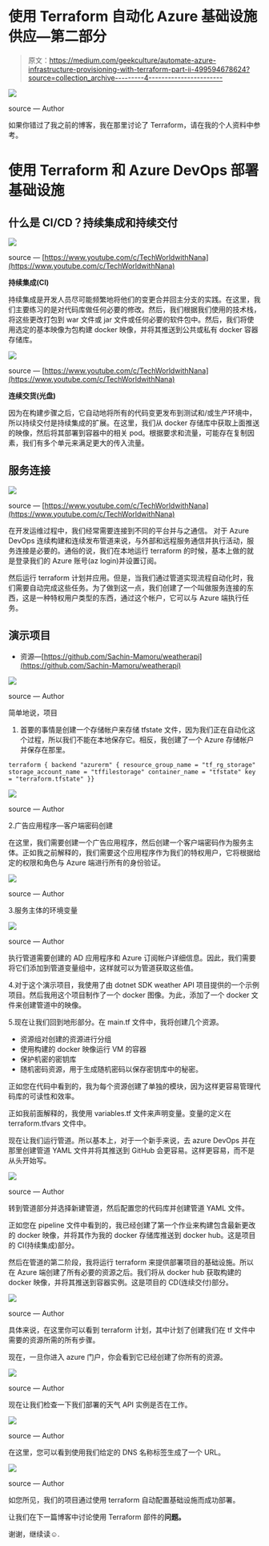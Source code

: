 # 使用 Terraform 自动化 Azure 基础设施供应—第二部分

> 原文：<https://medium.com/geekculture/automate-azure-infrastructure-provisioning-with-terraform-part-ii-499594678624?source=collection_archive---------4----------------------->

![](img/16308c7ff1c394be0c457eaf6b43d0e8.png)

source — Author

如果你错过了我之前的博客，我在那里讨论了 Terraform，请在我的个人资料中参考。

# 使用 Terraform 和 Azure DevOps 部署基础设施

## 什么是 CI/CD？持续集成和持续交付

![](img/3736cfb346dcc14def39208866c40e4f.png)

source — [https://www.youtube.com/c/TechWorldwithNana](https://www.youtube.com/c/TechWorldwithNana)

**持续集成(CI)**

持续集成是开发人员尽可能频繁地将他们的变更合并回主分支的实践。在这里，我们主要练习的是对代码库做任何必要的修改。然后，我们根据我们使用的技术栈，将这些更改打包到 war 文件或 jar 文件或任何必要的软件包中。然后，我们将使用选定的基本映像为包构建 docker 映像，并将其推送到公共或私有 docker 容器存储库。

![](img/19d0604c95053cef40b3ae252463def3.png)

source — [https://www.youtube.com/c/TechWorldwithNana](https://www.youtube.com/c/TechWorldwithNana)

**连续交货(光盘)**

因为在构建步骤之后，它自动地将所有的代码变更发布到测试和/或生产环境中，所以持续交付是持续集成的扩展。在这里，我们从 docker 存储库中获取上面推送的映像，然后将其部署到容器中的相关 pod。根据要求和流量，可能存在复制因素，我们有多个单元来满足更大的传入流量。

## 服务连接

![](img/2d42be283ca1d63d5e4e92fe2224e568.png)

source — [https://www.youtube.com/c/TechWorldwithNana](https://www.youtube.com/c/TechWorldwithNana)

在开发运维过程中，我们经常需要连接到不同的平台并与之通信。
对于 Azure DevOps 连续构建和连续发布管道来说，与外部和远程服务通信并执行活动，服务连接是必要的。通俗的说，我们在本地运行 terraform 的时候，基本上做的就是登录我们的 Azure 账号(az login)并设置订阅。

然后运行 terraform 计划并应用。但是，当我们通过管道实现流程自动化时，我们需要自动完成这些任务。为了做到这一点，我们创建了一个叫做服务连接的东西，这是一种特权用户类型的东西，通过这个帐户，它可以与 Azure 端执行任务。

## 演示项目

*   资源—[https://github.com/Sachin-Mamoru/weatherapi](https://github.com/Sachin-Mamoru/weatherapi)

![](img/7eadda1350140998d96f1689225e478e.png)

source — Author

简单地说，项目

1.  首要的事情是创建一个存储帐户来存储 tfstate 文件，因为我们正在自动化这个过程，所以我们不能在本地保存它。相反，我创建了一个 Azure 存储帐户并保存在那里。

```
terraform { backend "azurerm" { resource_group_name = "tf_rg_storage" storage_account_name = "tffilestorage" container_name = "tfstate" key = "terraform.tfstate" }}
```

![](img/71dbe85c884edc580d193f97808c2f5b.png)

source — Author

2.广告应用程序—客户端密码创建

在这里，我们需要创建一个广告应用程序，然后创建一个客户端密码作为服务主体。正如我之前解释的，我们需要这个应用程序作为我们的特权用户，它将根据给定的权限和角色与 Azure 端进行所有的身份验证。

![](img/6f2986e18bb418e53e27d0e3c9041ef7.png)

source — Author

3.服务主体的环境变量

![](img/4c4f5b1d7db4e9a6641d7714b84cc8e9.png)

source — Author

执行管道需要创建的 AD 应用程序和 Azure 订阅帐户详细信息。因此，我们需要将它们添加到管道变量组中，这样就可以为管道获取这些值。

4.对于这个演示项目，我使用了由 dotnet SDK weather API 项目提供的一个示例项目。然后我用这个项目制作了一个 docker 图像。为此，添加了一个 docker 文件来创建管道中的映像。

5.现在让我们回到地形部分。在 main.tf 文件中，我将创建几个资源。

*   资源组对创建的资源进行分组
*   使用构建的 docker 映像运行 VM 的容器
*   保护机密的密钥库
*   随机密码资源，用于生成随机密码以保存密钥库中的秘密。

正如您在代码中看到的，我为每个资源创建了单独的模块，因为这样更容易管理代码库的可读性和效率。

正如我前面解释的，我使用 variables.tf 文件来声明变量。变量的定义在 terraform.tfvars 文件中。

现在让我们运行管道。所以基本上，对于一个新手来说，去 azure DevOps 并在那里创建管道 YAML 文件并将其推送到 GitHub 会更容易。这样更容易，而不是从头开始写。

![](img/40601a0c7af38a35c0a811f667555e82.png)

source — Author

转到管道部分并选择新建管道，然后配置您的代码库并创建管道 YAML 文件。

正如您在 pipeline 文件中看到的，我已经创建了第一个作业来构建包含最新更改的 docker 映像，并将其作为我的 docker 存储库推送到 docker hub。这是项目的 CI(持续集成)部分。

然后在管道的第二阶段，我将运行 terraform 来提供部署项目的基础设施。所以在 Azure 端创建了所有必要的资源之后。我们将从 docker hub 获取构建的 docker 映像，并将其推送到容器实例。这是项目的 CD(连续交付)部分。

![](img/aa41fa1941d1cb1e10c5ce6322caec60.png)

source — Author

具体来说，在这里你可以看到 terraform 计划，其中计划了创建我们在 tf 文件中需要的资源所需的所有步骤。

现在，一旦你进入 azure 门户，你会看到它已经创建了你所有的资源。

![](img/f7d98911b5dd16a6431980aced5c91e3.png)

source — Author

现在让我们检查一下我们部署的天气 API 实例是否在工作。

![](img/11adb32e84f8861bc9dae4d665ebf58a.png)

source — Author

在这里，您可以看到使用我们给定的 DNS 名称标签生成了一个 URL。

![](img/f3470417e427406ddf6049df6731b75b.png)

source — Author

如您所见，我们的项目通过使用 terraform 自动配置基础设施而成功部署。

让我们在下一篇博客中讨论使用 Terraform 部件的**问题。**

谢谢，继续读☺️.
